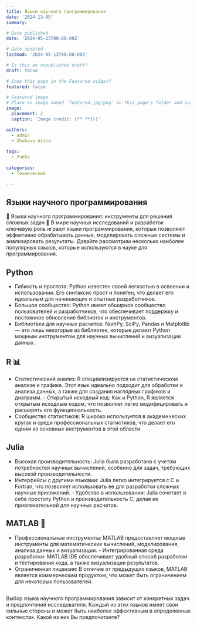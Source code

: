 ```yaml
---
title: Языки научного программирования
date: '2024-13-05'
summary: 

# Date published
date: '2024-05-13T00:00:00Z'

# Date updated
lastmod: '2024-05-13T00:00:00Z'

# Is this an unpublished draft?
draft: false

# Show this page in the Featured widget?
featured: false

# Featured image
# Place an image named `featured.jpg/png` in this page's folder and customize its options here.
image:
  placement: 2
  caption: 'Image credit: [** **]()'

authors:
  - admin
  - Zhukova Arina
  
tags:
  - Учёба
  
categories:
  - Технический

---
```


## Языки научного программирования

🚀 Языки научного программирования: инструменты для решения сложных задач 🚀
В мире научных исследований и разработок ключевую роль играют языки программирования, которые позволяют эффективно обрабатывать данные, моделировать сложные системы и анализировать результаты. Давайте рассмотрим несколько наиболее популярных языков, которые используются в науке для программирования.

## Python

   - Гибкость и простота: Python известен своей легкостью в освоении и использовании. Его синтаксис прост и понятен, что делает его идеальным для начинающих и опытных разработчиков.
   - Большое сообщество: Python имеет обширное сообщество пользователей и разработчиков, что обеспечивает поддержку и постоянное обновление библиотек и инструментов.
   - Библиотеки для научных расчетов: NumPy, SciPy, Pandas и Matplotlib — это лишь некоторые из библиотек, которые делают Python мощным инструментом для научных вычислений и визуализации данных.

## R 📊

   - Статистический анализ: R специализируется на статистическом анализе и графике. Этот язык идеально подходит для обработки и анализа данных, а также для создания наглядных графиков и диаграмм.   - Открытый исходный код: Как и Python, R является открытым исходным кодом, что позволяет легко модифицировать и расширять его функциональность.
   - Сообщество статистиков: R широко используется в академических кругах и среди профессиональных статистиков, что делает его одним из основных инструментов в этой области.

## Julia

   - Высокая производительность: Julia была разработана с учетом потребностей научных вычислений, особенно для задач, требующих высокой производительности.
   - Интерфейсы с другими языками: Julia легко интегрируется с C и Fortran, что позволяет использовать ее для разработки сложных научных приложений.   - Удобство в использовании: Julia сочетает в себе простоту Python и производительность C, делая ее привлекательной для научных расчетов.
   
## MATLAB 🧮
  
  - Профессиональные инструменты: MATLAB предоставляет мощные инструменты для математических вычислений, моделирования, анализа данных и визуализации.   - Интегрированная среда разработки: MATLAB IDE обеспечивает удобный способ разработки и тестирования кода, а также визуализации результатов.
   - Ограниченная лицензия: В отличие от предыдущих языков, MATLAB является коммерческим продуктом, что может быть ограничением для некоторых пользователей.

##

Выбор языка научного программирования зависит от конкретных задач и предпочтений исследователя. Каждый из этих языков имеет свои сильные стороны и может быть наиболее эффективным в определенных контекстах. Какой из них Вы предпочитаете?
